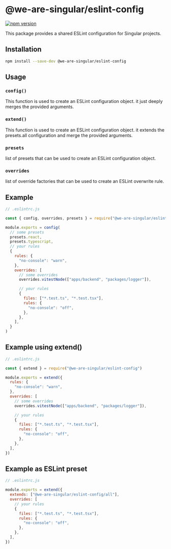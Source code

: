 # @we-are-singular/eslint-config

[![npm version](https://badge.fury.io/js/%40we-are-singular%2Feslint-config.svg)](https://badge.fury.io/js/%40we-are-singular%2Feslint-config)

This package provides a shared ESLint configuration for Singular projects.

## Installation

```bash
npm install --save-dev @we-are-singular/eslint-config
```

## Usage

### `config()`

This function is used to create an ESLint configuration object. it just deeply merges the provided arguments.

### `extend()`

This function is used to create an ESLint configuration object. it extends the presets.all configuration and merge the provided arguments.

### `presets`

list of presets that can be used to create an ESLint configuration object.

### `overrides`

list of override factories that can be used to create an ESLint overwrite rule.

## Example

```javascript
// .eslintrc.js

const { config, overrides, presets } = require("@we-are-singular/eslint-config")

module.exports = config(
  // some presets
  presets.react,
  presets.typescript,
  // your rules
  {
    rules: {
      "no-console": "warn",
    },
    overrides: [
      // some overrides
      overrides.vitestNode(["apps/backend", "packages/logger"]),

      // your rules
      {
        files: ["*.test.ts", "*.test.tsx"],
        rules: {
          "no-console": "off",
        },
      },
    ],
  }
)
```

## Example using extend()

```javascript
// .eslintrc.js

const { extend } = require("@we-are-singular/eslint-config")

module.exports = extend({
  rules: {
    "no-console": "warn",
  },
  overrides: [
    // some overrides
    overrides.vitestNode(["apps/backend", "packages/logger"]),

    // your rules
    {
      files: ["*.test.ts", "*.test.tsx"],
      rules: {
        "no-console": "off",
      },
    },
  ],
})
```

## Example as ESLint preset

```javascript
// .eslintrc.js

module.exports = extend({
  extends: ["@we-are-singular/eslint-config/all"],
  overrides: [
    // your rules
    {
      files: ["*.test.ts", "*.test.tsx"],
      rules: {
        "no-console": "off",
      },
    },
  ],
})
```
